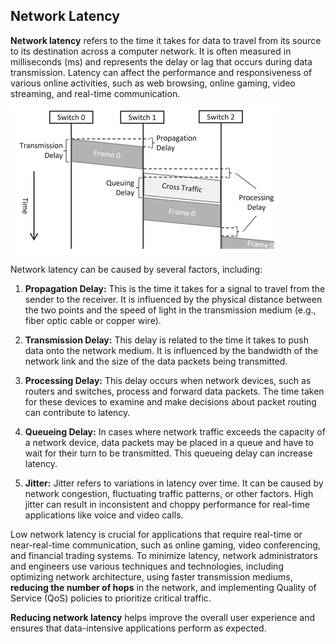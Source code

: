 
## Network Latency

**Network latency** refers to the time it takes for data to travel from its source to its destination across a computer network. It is often measured in milliseconds (ms) and represents the delay or lag that occurs during data transmission. Latency can affect the performance and responsiveness of various online activities, such as web browsing, online gaming, video streaming, and real-time communication.

![network delay](img/network-delay.png)

Network latency can be caused by several factors, including:

1. **Propagation Delay:** This is the time it takes for a signal to travel from the sender to the receiver. It is influenced by the physical distance between the two points and the speed of light in the transmission medium (e.g., fiber optic cable or copper wire).

2. **Transmission Delay:** This delay is related to the time it takes to push data onto the network medium. It is influenced by the bandwidth of the network link and the size of the data packets being transmitted.

3. **Processing Delay:** This delay occurs when network devices, such as routers and switches, process and forward data packets. The time taken for these devices to examine and make decisions about packet routing can contribute to latency.

4. **Queueing Delay:** In cases where network traffic exceeds the capacity of a network device, data packets may be placed in a queue and have to wait for their turn to be transmitted. This queueing delay can increase latency.

5. **Jitter:** Jitter refers to variations in latency over time. It can be caused by network congestion, fluctuating traffic patterns, or other factors. High jitter can result in inconsistent and choppy performance for real-time applications like voice and video calls.

Low network latency is crucial for applications that require real-time or near-real-time communication, such as online gaming, video conferencing, and financial trading systems. To minimize latency, network administrators and engineers use various techniques and technologies, including optimizing network architecture, using faster transmission mediums, **reducing the number of hops** in the network, and implementing Quality of Service (QoS) policies to prioritize critical traffic.

**Reducing network latency** helps improve the overall user experience and ensures that data-intensive applications perform as expected.

